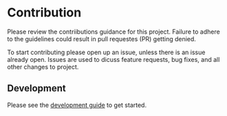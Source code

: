 # Contribution

Please review the contriibutions guidance for this project. Failure to adhere to the guidelines could result in pull requestes (PR) getting denied. 

To start contributing please open up an issue, unless there is an issue already open. Issues are used to dicuss feature requests, bug fixes, and all other changes to project.

## Development

Please see the [development guide](getting-started.md) to get started.
